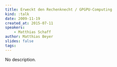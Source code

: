 ```yaml
---
title: Erweckt den Rechenknecht / GPGPU-Computing
kind: :talk
date: 2009-11-19
created_at: 2015-07-11
speakers:
    - Matthias Schaff
author: Matthias Beyer
slides: false
tags:
---
```


No description.
